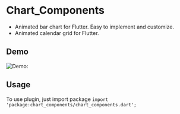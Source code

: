 # Chart_Components

* Animated bar chart for Flutter. Easy to implement and customize.
* Animated calendar grid for Flutter. 

## Demo
![Demo: ](https://github.com/fgcan10/chart_components/raw/master/barchart_calendargrid.gif)

## Usage
To use plugin, just import package `import 'package:chart_components/chart_components.dart';`

